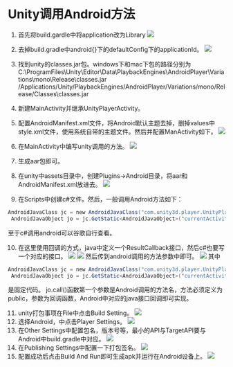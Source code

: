 # Unity调用Android方法
1.	首先将build.gardle中将application改为Library
![](https://ws3.sinaimg.cn/large/006tNbRwly1fwcn6lh98nj30v006qgm5.jpg)
2. 去掉build.gradle中android{}下的defaultConfig下的applicationId。
![](https://ws4.sinaimg.cn/large/006tNbRwly1fwcn7jmc0xj30r60haac9.jpg)
3. 找到unity的classes.jar包。windows下和mac下包的路径分别为 C:\ProgramFiles\Unity\Editor\Data\PlaybackEngines\AndroidPlayer\Variations\mono\Release\classes.jar /Applications/Unity/PlaybackEngines/AndroidPlayer/Variations/mono/Release/Classes\classes.jar
4. 新建MainActivity并继承UnityPlayerActivity。
5. 配置AndroidManifest.xml文件，将Android默认主题去掉，删掉values中style.xml文件，使用系统自带的主题文件。然后并配置ManActivity如下。
![](https://ws4.sinaimg.cn/large/006tNbRwly1fwcnalqpl3j31fa0o6dld.jpg)

6. 在MainActivity中编写unity调用的方法。
![](https://ws2.sinaimg.cn/large/006tNbRwly1fwcnb3baujj319m0xk0zo.jpg)
7. 生成aar包即可。
8. 在unity中assets目录中，创建Plugins->Android目录，将aar和AndroidManifest.xml放进去。
![](https://ws4.sinaimg.cn/large/006tNbRwly1fwcndah2o7j30s60dw0up.jpg)
9. 在Scripts中创建c#文件。然后，一般调用Android方法如下：

```java
AndroidJavaClass jc = new AndroidJavaClass("com.unity3d.player.UnityPlayer");
 AndroidJavaObject jo = jc.GetStatic<AndroidJavaObject>("currentActivity"); jo.Call("showToast", "allow....code:"+code+",msg:"+msg); 

```
至于c#调用android可以谷歌自行查看。

10. 在这里使用回调的方式，java中定义一个ResultCallback接口，然后c#也要写一个对应的接口。
![](https://ws4.sinaimg.cn/large/006tNbRwly1fwcnfp8k0sj30vk0dmmyy.jpg)
![](https://ws2.sinaimg.cn/large/006tNbRwly1fwcne7b8tbj31340myjxl.jpg)
然后传到android调用的方法参数中即可。
![](https://ws3.sinaimg.cn/large/006tNbRwly1fwcngh2ecej30yk06q40f.jpg)
其中

```java
AndroidJavaClass jc = new AndroidJavaClass("com.unity3d.player.UnityPlayer");
 AndroidJavaObject jo = jc.GetStatic<AndroidJavaObject>("currentActivity"); 

```
是固定代码。
jo.call()函数第一个参数是Android调用的方法名，方法必须定义为public，参数为回调函数，Android中对应的java接口回调即可实现。

11. unity打包事项在File中点击Build Setting。
![](https://ws3.sinaimg.cn/large/006tNbRwly1fwcnn0hx92j30k80jqn0d.jpg)
12.	选择Android，中点击Player Settings。
![](https://ws3.sinaimg.cn/large/006tNbRwly1fwcnnxnxdxj30j00w0gp5.jpg)
13. 在Other Settings中配置包名，版本号等，最小的API与TargetAPI要与Android中build.gradle中对应。
![](https://ws3.sinaimg.cn/large/006tNbRwly1fwcnonw8whj30jk08uab0.jpg)
14. 在Publishing Settings中配置一下打包签名。
![](https://ws3.sinaimg.cn/large/006tNbRwly1fwcnpho247j30jy0agjs9.jpg)
15. 配置成功后点击Build And Run即可生成apk并运行在Android设备上。
![](https://ws1.sinaimg.cn/large/006tNbRwly1fwcnqabxaxj30p00q6n08.jpg)







